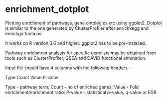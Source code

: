 # enrichment_dotplot
Plotting enrichment of pathways, gene ontologies etc using ggplot2. Dotplot is similar to the one generated by ClusterProfiler after enrichkegg and enrichgo funtions. 

It works on R version 3.6 and higher. ggplot2 has to be pre-installed.

Pathway enrichment analysis for specific genelists may be obtained from tools such as ClusterProfiler, GSEA and DAVID functional annotation.

Input file should have 4 columns with the following headers -

Type  Count  Value  P-value

Type - pathway term;
Count - no of enriched genes;
Value - Fold enrichment/enrichment ratio;
P-value - statistical p-value, q-value or FDR
